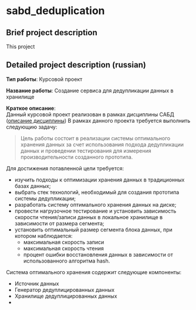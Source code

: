 # sabd_deduplication

## Brief project description

This project 

## Detailed project description (russian)

__Тип работы__: Курсовой проект

__Название работы__: Создание сервиса для дедупликации данных в хранилище

__Краткое описание__:\
Данный курсовой проект реализован в рамках дисциплины САБД ([описание дисциплины](https://github.com/Tka4uk-Andrei/semesters_description/blob/master/semester_3.md#системы-анализа-больших-данных))
В рамках данного проекта требуется выполнить следующию задачу:
> Цель работы состоит в реализации системы оптимального хранения
данных за счет использования подхода дедупликации данных и проведении
тестирования для измерения производительности созданного прототипа.

Для достижения потавленной цели требуется:
- изучить подходы к оптимизации хранения данных в
традиционных базах данных;
- выбрать стек технологий, необходимый для создания прототипа
системы дедупликации;
- разработать систему оптимального хранения данных на диске;
- провести нагрузочное тестирование и установить зависимость
скорости чтения/записи данных в локальное хранилище в
зависимости от размера сегмента;
- установить оптимальный размер сегмента блока данных, при
котором наблюдается:
    - максимальная скорость записи
    - максимальная скорость чтения
    - процент ошибки восстановления данных в зависимости от
использованного алгоритма hash.

Система оптимального хранения содержит следующие компоненты:
- Источник данных
- Генератор дедуплицированных данных
- Хранилище дедуплицированных данных
- 

